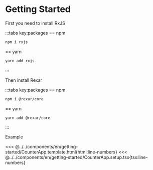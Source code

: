 # Getting Started

First you need to install RxJS

:::tabs key:packages
== npm
```sh
npm i rxjs
```
== yarn
```sh
yarn add rxjs
```
:::

Then install Rexar

:::tabs key:packages
== npm
```sh
npm i @rexar/core
```
== yarn
```sh
yarn add @rexar/core
```
:::

<script setup>
import CounterApp from '../../components/en/getting-started/CounterApp.vue'
</script>

Example

<<< @../../components/en/getting-started/CounterApp.template.html{html:line-numbers}
<<< @../../components/en/getting-started/CounterApp.setup.tsx{tsx:line-numbers}

<CounterApp/>
